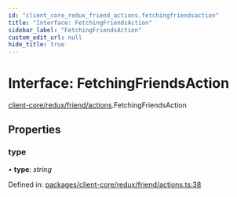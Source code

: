```yaml
---
id: "client_core_redux_friend_actions.fetchingfriendsaction"
title: "Interface: FetchingFriendsAction"
sidebar_label: "FetchingFriendsAction"
custom_edit_url: null
hide_title: true
---
```


# Interface: FetchingFriendsAction

[client-core/redux/friend/actions](../modules/client_core_redux_friend_actions.md).FetchingFriendsAction

## Properties

### type

• **type**: *string*

Defined in: [packages/client-core/redux/friend/actions.ts:38](https://github.com/xr3ngine/xr3ngine/blob/9d253dc38/packages/client-core/redux/friend/actions.ts#L38)
